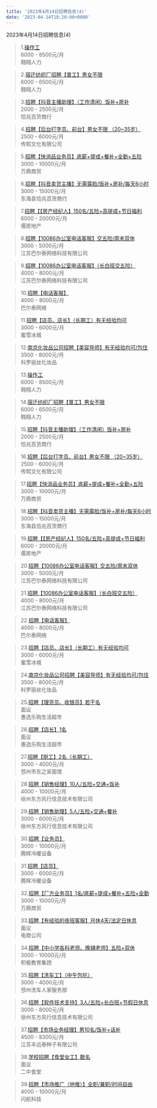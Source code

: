 ```yaml
---
title: '2023年4月14日招聘信息(4)'
date: '2023-04-14T18:20:00+0800'
---
```

2023年4月14日招聘信息(4)
<!--more-->
>1.[操作工](https://pizhou.xlketang.cn/index/work/recruitinfo/id/279590)<br>
>6000 - 8500元/月<br>
>翱翔人力

>2.[宿迁纺织厂招聘【普工】男女不限](https://pizhou.xlketang.cn/index/work/recruitinfo/id/279298)<br>
>6000 - 6500元/月<br>
>翱翔人力

>3.[招聘【抖音主播助理】（工作清闲）饭补+房补](https://pizhou.xlketang.cn/index/work/recruitinfo/id/276810)<br>
>2000 - 2500元/月<br>
>恰兆百货商行

>4.[招聘【后台打字员、前台】男女不限  （20~35岁）](https://pizhou.xlketang.cn/index/work/recruitinfo/id/262039)<br>
>2500 - 6000元/月<br>
>传熙文化有限公司

>5.[招聘【快消品业务员】底薪+提成+餐补+全勤+五险](https://pizhou.xlketang.cn/index/work/recruitinfo/id/269050)<br>
>3000 - 10000元/月<br>
>万鼎商贸

>6.[招聘【抖音卖货主播】无需露脸/饭补+房补/每天6小时](https://pizhou.xlketang.cn/index/work/recruitinfo/id/276085)<br>
>3000 - 15000元/月<br>
>东海县恰兆百货商行

>7.[招聘【【房产经纪人】150名/五险+高提成+节日福利](https://pizhou.xlketang.cn/index/work/recruitinfo/id/258874)<br>
>6000 - 20000元/月<br>
>儒房地产

>8.[招聘【10086办公室电话客服】交五险/周末双休](https://pizhou.xlketang.cn/index/work/recruitinfo/id/184234)<br>
>3000 - 5000元/月<br>
>江苏巴尔泰网络科技有限公司

>9.[招聘【10086办公室电话客服】（长白班交五险）](https://pizhou.xlketang.cn/index/work/recruitinfo/id/184235)<br>
>4000 - 8000元/月<br>
>江苏巴尔泰网络科技有限公司

>10.[招聘【电话客服】](https://pizhou.xlketang.cn/index/work/recruitinfo/id/273130)<br>
>4000 - 8000元/月<br>
>巴尔泰网络

>11.[招聘【店员、店长】（长期工）有无经验均可](https://pizhou.xlketang.cn/index/work/recruitinfo/id/225056)<br>
>3000 - 6000元/月<br>
>蜜雪冰城

>12.[南京化妆品公司招聘【美容导师】有无经验均可/包住](https://pizhou.xlketang.cn/index/work/recruitinfo/id/273360)<br>
>3500 - 8000元/月<br>
>科罗丽丝化妆品

>13.[操作工](https://pizhou.xlketang.cn/index/work/recruitinfo/id/279590)<br>
>6000 - 8500元/月<br>
>翱翔人力

>14.[宿迁纺织厂招聘【普工】男女不限](https://pizhou.xlketang.cn/index/work/recruitinfo/id/279298)<br>
>6000 - 6500元/月<br>
>翱翔人力

>15.[招聘【抖音主播助理】（工作清闲）饭补+房补](https://pizhou.xlketang.cn/index/work/recruitinfo/id/276810)<br>
>2000 - 2500元/月<br>
>恰兆百货商行

>16.[招聘【后台打字员、前台】男女不限  （20~35岁）](https://pizhou.xlketang.cn/index/work/recruitinfo/id/262039)<br>
>2500 - 6000元/月<br>
>传熙文化有限公司

>17.[招聘【快消品业务员】底薪+提成+餐补+全勤+五险](https://pizhou.xlketang.cn/index/work/recruitinfo/id/269050)<br>
>3000 - 10000元/月<br>
>万鼎商贸

>18.[招聘【抖音卖货主播】无需露脸/饭补+房补/每天6小时](https://pizhou.xlketang.cn/index/work/recruitinfo/id/276085)<br>
>3000 - 15000元/月<br>
>东海县恰兆百货商行

>19.[招聘【【房产经纪人】150名/五险+高提成+节日福利](https://pizhou.xlketang.cn/index/work/recruitinfo/id/258874)<br>
>6000 - 20000元/月<br>
>儒房地产

>20.[招聘【10086办公室电话客服】交五险/周末双休](https://pizhou.xlketang.cn/index/work/recruitinfo/id/184234)<br>
>3000 - 5000元/月<br>
>江苏巴尔泰网络科技有限公司

>21.[招聘【10086办公室电话客服】（长白班交五险）](https://pizhou.xlketang.cn/index/work/recruitinfo/id/184235)<br>
>4000 - 8000元/月<br>
>江苏巴尔泰网络科技有限公司

>22.[招聘【电话客服】](https://pizhou.xlketang.cn/index/work/recruitinfo/id/273130)<br>
>4000 - 8000元/月<br>
>巴尔泰网络

>23.[招聘【店员、店长】（长期工）有无经验均可](https://pizhou.xlketang.cn/index/work/recruitinfo/id/225056)<br>
>3000 - 6000元/月<br>
>蜜雪冰城

>24.[南京化妆品公司招聘【美容导师】有无经验均可/包住](https://pizhou.xlketang.cn/index/work/recruitinfo/id/273360)<br>
>3500 - 8000元/月<br>
>科罗丽丝化妆品

>25.[招聘【理货员、收银员】若干名](https://pizhou.xlketang.cn/index/work/recruitinfo/id/277285)<br>
>面议<br>
>惠选乐购生活超市

>26.[招聘【店长】1名](https://pizhou.xlketang.cn/index/work/recruitinfo/id/277284)<br>
>面议<br>
>惠选乐购生活超市

>27.[招聘【厨工】2名（长期工）](https://pizhou.xlketang.cn/index/work/recruitinfo/id/227664)<br>
>3000 - 4000元/月<br>
>邳州市东之吴面馆

>28.[招聘【销售经理】10人/五险+交通+饭补](https://pizhou.xlketang.cn/index/work/recruitinfo/id/270114)<br>
>4000 - 10000元/月<br>
>徐州东方风行信息技术有限公司

>29.[招聘【销售助理】5人/五险+交通+餐补](https://pizhou.xlketang.cn/index/work/recruitinfo/id/270118)<br>
>3000 - 6000元/月<br>
>徐州东方风行信息技术有限公司

>30.[招聘【业务员】](https://pizhou.xlketang.cn/index/work/recruitinfo/id/273715)<br>
>3000 - 10000元/月<br>
>腾辉冷暖设备

>31.[招聘【店员】](https://pizhou.xlketang.cn/index/work/recruitinfo/id/273309)<br>
>3000 - 6000元/月<br>
>腾辉冷暖设备

>32.[招聘【厂方业务员】1名/底薪+提成+餐补+五险+全勤](https://pizhou.xlketang.cn/index/work/recruitinfo/id/279614)<br>
>3000 - 10000元/月<br>
>万鼎商贸

>33.[招聘【有经验的夜班客服】月休4天/法定日休息](https://pizhou.xlketang.cn/index/work/recruitinfo/id/272985)<br>
>面议<br>
>电商公司

>34.[招聘【中小学各科老师、晚辅老师】五险+双休](https://pizhou.xlketang.cn/index/work/recruitinfo/id/267644)<br>
>3000 - 10000元/月<br>
>积极教育集团

>35.[招聘【洗车工】（中午包吃）](https://pizhou.xlketang.cn/index/work/recruitinfo/id/185670)<br>
>3000 - 4000元/月<br>
>邳州洗车人家服务部

>36.[招聘【软件技术支持】3人/五险+长白班+节假日休息](https://pizhou.xlketang.cn/index/work/recruitinfo/id/270341)<br>
>3000 - 8000元/月<br>
>徐州东方风行信息技术有限公司

>37.[招聘【市场业务经理】男10名/饭补+话补](https://pizhou.xlketang.cn/index/work/recruitinfo/id/253585)<br>
>4500 - 8300元/月<br>
>江苏丰远泰种子有限公司

>38.[学校招聘【食堂女工】数名](https://pizhou.xlketang.cn/index/work/recruitinfo/id/275590)<br>
>面议<br>
>二中食堂

>39.[招聘【市场推广（地推）】全职/兼职/时间自由](https://pizhou.xlketang.cn/index/work/recruitinfo/id/273860)<br>
>4000 - 10000元/月<br>
>闪航科技

